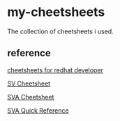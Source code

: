 # my-cheetsheets

The collection of cheetsheets i used.

## reference
[cheetsheets for redhat developer](https://developers.redhat.com/cheat-sheets)

[SV Cheetsheet](https://www.amiq.com/consulting/resources/cheatsheets/#sv_cheatsheet)

[SVA Cheetsheet](https://www.amiq.com/consulting/resources/cheatsheets/#sva_cheatsheet)

[SVA Quick Reference](https://uobdv.github.io/Design-Verification/Quick-References/SVA_QuickReference.CDNS.pdf)
